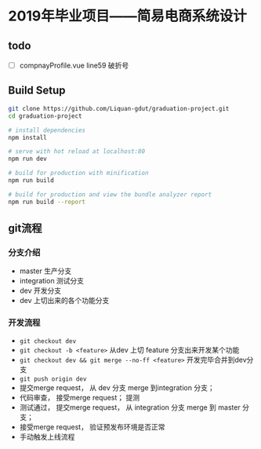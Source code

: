 # 2019年毕业项目——简易电商系统设计

## todo
- [ ] compnayProfile.vue line59 破折号

## Build Setup

``` bash
git clone https://github.com/Liquan-gdut/graduation-project.git
cd graduation-project

# install dependencies
npm install

# serve with hot reload at localhost:80
npm run dev

# build for production with minification
npm run build

# build for production and view the bundle analyzer report
npm run build --report
```

## git流程
### 分支介绍
- master 生产分支
- integration 测试分支
- dev 开发分支
- <feature> dev 上切出来的各个功能分支

### 开发流程
- `git checkout dev`
- `git checkout -b <feature>` 从dev 上切 feature 分支出来开发某个功能
- `git checkout dev && git merge --no-ff <feature>` 开发完毕合并到dev分支
- `git push origin dev`
- 提交merge request， 从 dev 分支 merge 到integration 分支；
- 代码审查， 接受merge request； 提测
- 测试通过， 提交merge request， 从 integration 分支 merge 到 master 分支；
- 接受merge request， 验证预发布环境是否正常
- 手动触发上线流程

